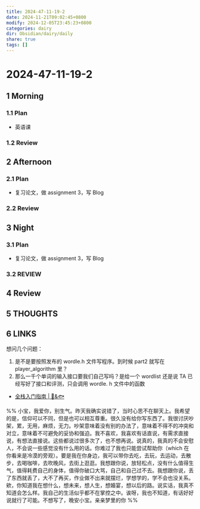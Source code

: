 ```yaml
---
title: 2024-47-11-19-2
date: 2024-11-21T09:02:45+0800
modify: 2024-12-05T23:45:23+0800
categories: dairy
dir: Obsidian/dairy/daily
share: true
tags: []
---
```


# 2024-47-11-19-2

## 1 Morning

### 1.1 Plan

- 英语课

### 1.2 Review

## 2 Afternoon

### 2.1 Plan

- 复习论文，做 assignment 3，写 Blog

### 2.2 Review

## 3 Night

### 3.1 Plan

- 复习论文，做 assignment 3，写 Blog

### 3.2 REVIEW

## 4 Review

## 5 THOUGHTS

## 6 LINKS

想问几个问题：

1. 是不是要按照发布的 wordle.h 文件写程序。到时候 part2 就写在 player_algorithm 里？
2. 那么一千个单词的输入接口要我们自己写吗？是给一个 wordlist 还是说 TA 已经写好了接口和评测，只会调用 wordle. h 文件中的函数

- [全栈入门指南 | 🦄&🐟](https://maindraster.github.io/)

%% 小宝，我爱你，别生气。昨天我确实说错了，当时心思不在聊天上。我希望的是，信仰可以不同，但是也可以相互尊重。很久没有给你写东西了。我很讨厌吵架，累，无用，麻烦，无力。吵架意味着没有别的办法了，意味着不得不的冲突和对立，意味着不可避免的妥协和强迫。我不喜欢，我喜欢有话直说，有需求直接说，有想法直接说。这些都说过很多次了，也不想再说。说真的，我真的不会安慰人，不会说一些感觉没有什么用的话。你难过了我也只能尝试帮助你（which 在你看来是冷漠的旁观）。要是我在你身边，我可以带你去吃，去玩，去运动，去散步，去喝咖啡，去吹晚风，去街上逛逛。我想跟你说，放轻松点，没有什么值得生气，值得耗费自己的身体，值得你破口大骂，自己和自己过不去。我想跟你说，丢了东西就丢了，大不了再买，作业做不出来就摆烂，学想学的，学不会也没关系。欸，你知道我在想什么，想未来，想人生，想婚宴，想以后的路。说实话，我真不知道会怎么样。我自己的生活似乎都不在掌控之中。诶呀，我也不知道，有话好好说就行了可能。不想写了，晚安小宝。亲亲梦里的你 %%